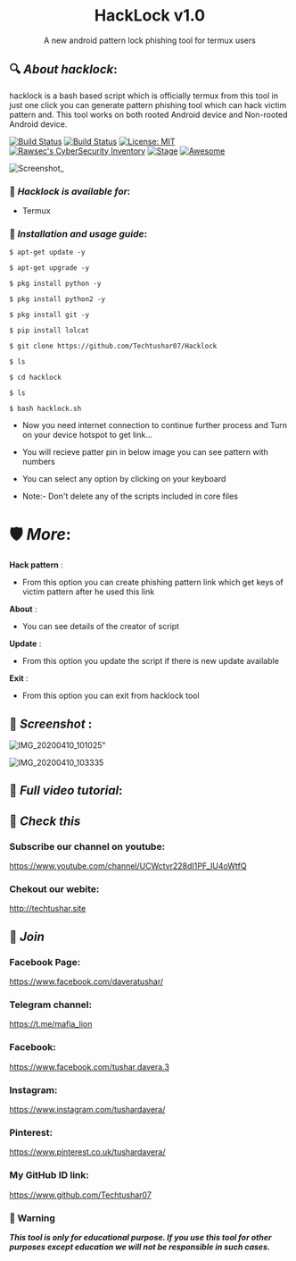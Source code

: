 <h1 align="center">HackLock v1.0</h1>
<p align="center">
      A new android pattern lock phishing tool for termux users
</p>

## 🔍 ***About hacklock***:

hacklock is a bash based script which is officially termux from this tool in just one click you can generate pattern phishing tool which can hack victim pattern and. This tool works on both rooted Android device and Non-rooted Android device.

[![Build Status](https://img.shields.io/github/stars/noob-hackers/m-wiz.svg)](https://github.com/noob-hackers/hacklock)
[![Build Status](https://img.shields.io/github/forks/noob-hackers/m-wiz.svg)](https://github.com/noob-hackers/hacklock)
[![License: MIT](https://img.shields.io/github/license/noob-hackers/m-wiz.svg)](https://github.com/noob-hackers/hacklock)
[![Rawsec's CyberSecurity Inventory](https://inventory.rawsec.ml/img/badges/Rawsec-inventoried-FF5050_flat.svg)](https://inventory.rawsec.ml/tools.html#hacklock)
[![Stage](https://img.shields.io/badge/Release-Stable-brightgreen.svg)]()
[![Awesome](https://awesome.re/badge.svg)](https://awesome.re)

![Screenshot_](https://user-images.githubusercontent.com/49580304/78962692-8c32f900-7b12-11ea-9ddb-dd5d94d825be.jpg)

### 📌 ***Hacklock is available for***:

* Termux

### 📌 ***Installation and usage guide***:
```
$ apt-get update -y
```
```
$ apt-get upgrade -y
```
```
$ pkg install python -y 
```
```
$ pkg install python2 -y
```
```
$ pkg install git -y
```
```
$ pip install lolcat
```
```
$ git clone https://github.com/Techtushar07/Hacklock
```
```
$ ls
```
```
$ cd hacklock
```
```
$ ls
```
```
$ bash hacklock.sh
```

* Now you need internet connection to continue further process and Turn on your device hotspot to get link...

* You will recieve patter pin in below image you can see pattern with numbers

* You can select any option by clicking on your keyboard

* Note:- Don't delete any of the scripts included in core files

# 🛡 ***More***:

__Hack pattern__ :
- From this option you can create phishing pattern link which get keys of victim pattern after he used this link

__About__ :
- You can see details of the creator of script

__Update__ :
- From this option you update the script if there is new update available

__Exit__ :
- From this option you can exit from hacklock tool 

## 📌 ***Screenshot*** :
![IMG_20200410_101025](https://user-images.githubusercontent.com/49580304/78963074-e1233f00-7b13-11ea-97e9-b9d79412fb55.jpg)"

![IMG_20200410_103335](https://user-images.githubusercontent.com/49580304/78964248-31e86700-7b17-11ea-8696-7dbf89b4d7de.jpg)


## 📌 ***Full video tutorial***:

## 🔗 ***Check this***

### Subscribe our channel on youtube:
https://www.youtube.com/channel/UCWctvr228dI1PF_IU4oWtfQ

### Chekout our webite:
http://techtushar.site

## 👥 ***Join***

### Facebook Page: 
https://www.facebook.com/daveratushar/

### Telegram channel:
https://t.me/mafia_lion

### Facebook:
https://www.facebook.com/tushar.davera.3

### Instagram: 
https://www.instagram.com/tushardavera/

### Pinterest:
https://www.pinterest.co.uk/tushardavera/

### My GitHub ID link:
https://www.github.com/Techtushar07

### 📢 Warning

***This tool is only for educational purpose. If you use this tool for other purposes except education we will not be responsible in such cases.***
